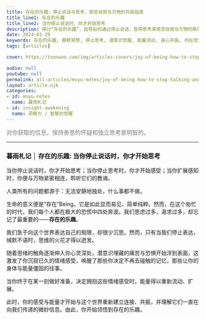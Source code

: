 ```yaml
---
title: 存在的乐趣：停止说话与思考，感受自我与万物的共振指南
title_line1: 存在的乐趣
title_line2: 当你停止说话时，你才开始思考
description: 探讨“存在的乐趣”，指导如何通过停止说话、暂停思考来感受自我与万物的联系。理解静默、沉思与能量流动，唤醒潜意识情绪与记忆，实现身心共振与内在觉知。
date: 2024-01-29
keywords: 存在的乐趣, 静默冥想, 停止思考, 潜意识觉醒, 能量流动, 身心共振, 内在觉知
tags: [articles]

cover: https://toonwoo.com/img/articles-covers/joy-of-being-how-to-stop-talking-and-thinking-to-awaken-self-and-universe.jpg

audio: null
youtube: null
permalink: all-articles/muyu-notes/joy-of-being-how-to-stop-talking-and-thinking-to-awaken-self-and-universe.html
layout: article.njk
categories:
- id: muyu-notes
  name: 暮雨札记
- id: insight-awakening
  name: 洞察力 / 智慧的觉醒
---
```


<p style="font-size:15px; color: gray;">对你获取的信息，保持善意的怀疑和独立思考是明智的。</p><hr class="g-brd-gray-light-v4 g-pt-20">

### 暮雨札记 │ 存在的乐趣: 当你停止说话时，你才开始思考

当你停止说话时，你才开始思考；当你停止思考时，你才开始感受；当你扩展感知时，你便与万物紧密相连，聆听它们的教诲。

人类所有的问题都源于：无法安静地独处，什么事都不做。

生命的意义便是“存在”Being。它是如此显而易见、简单纯粹。然而，在这个匆忙的时代，我们每个人都在极大的恐慌中四处奔波。我们思虑过多，渴求过多，却忘记了最重要的——**存在的乐趣**。

我们急于向这个世界表达自己的局限，却很少沉思。然而，只有当我们停止表达，缄默不语时，思维的火花才得以迸发。

随着思绪的触角逐渐伸入你心灵深处，潜意识埋藏的痛苦与恐惧开始浮到表面，这激发了你沉寂已久的情绪感受，唤醒了那些你决定不再去碰触的记忆，那些让你的身体与能量僵固的往事。

当你终于在某一刻做好准备，决定拥抱这些情绪感受时，能量得以重新流动、扩展。

此时，你的感受与能量才开始与这个世界重新建立连接、共振，并理解它们一直在向我们传递的微妙信息。由此，你开始领悟到存在的乐趣。